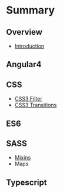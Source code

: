 # Summary

## Overview

* [Introduction](README.md)

## Angular4

## CSS

* [CSS3 Filter](css3-filter.md)
* [CSS3 Transitions](methods.md)

## ES6

## SASS

* [Mixins](sass-scss/sass-mixins.md)
* Maps

## Typescript

